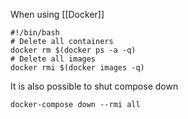 When using [[Docker]]

```shell
#!/bin/bash
# Delete all containers
docker rm $(docker ps -a -q)
# Delete all images
docker rmi $(docker images -q)
```

It is also possible to shut compose down

`docker-compose down --rmi all`